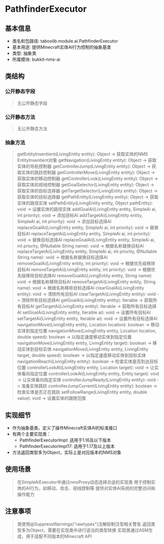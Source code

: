 # PathfinderExecutor

## 基本信息
- 类名和包路径: taboolib.module.ai.PathfinderExecutor
- 基本用途: 提供Minecraft实体AI行为控制的抽象基类
- 类型: 抽象类
- 所属模块: bukkit-nms-ai

## 类结构

### 公开静态字段
> 无公开静态字段

### 公开静态方法
> 无公开静态方法

### 抽象方法
> getEntityInsentient(LivingEntity entity): Object -> 获取实体的NMS EntityInsentient对象
> getNavigation(LivingEntity entity): Object -> 获取实体的导航控制器
> getControllerJump(LivingEntity entity): Object -> 获取实体的跳跃控制器
> getControllerMove(LivingEntity entity): Object -> 获取实体的移动控制器
> getControllerLook(LivingEntity entity): Object -> 获取实体的视线控制器
> getGoalSelector(LivingEntity entity): Object -> 获取实体的目标选择器
> getTargetSelector(LivingEntity entity): Object -> 获取实体的目标选择器
> getPathEntity(LivingEntity entity): Object -> 获取实体的路径实体
> setPathEntity(LivingEntity entity, Object pathEntity): void -> 设置实体的路径实体
> addGoalAi(LivingEntity entity, SimpleAi ai, int priority): void -> 添加目标AI
> addTargetAi(LivingEntity entity, SimpleAi ai, int priority): void -> 添加目标选择AI
> replaceGoalAi(LivingEntity entity, SimpleAi ai, int priority): void -> 替换目标AI
> replaceTargetAi(LivingEntity entity, SimpleAi ai, int priority): void -> 替换目标选择AI
> replaceGoalAi(LivingEntity entity, SimpleAi ai, int priority, @Nullable String name): void -> 根据名称替换目标AI
> replaceTargetAi(LivingEntity entity, SimpleAi ai, int priority, @Nullable String name): void -> 根据名称替换目标选择AI
> removeGoalAi(LivingEntity entity, int priority): void -> 根据优先级移除目标AI
> removeTargetAi(LivingEntity entity, int priority): void -> 根据优先级移除目标选择AI
> removeGoalAi(LivingEntity entity, String name): void -> 根据名称移除目标AI
> removeTargetAi(LivingEntity entity, String name): void -> 根据名称移除目标选择AI
> clearGoalAi(LivingEntity entity): void -> 清除所有目标AI
> clearTargetAi(LivingEntity entity): void -> 清除所有目标选择AI
> getGoalAi(LivingEntity entity): Iterable -> 获取所有目标AI
> getTargetAi(LivingEntity entity): Iterable -> 获取所有目标选择AI
> setGoalAi(LivingEntity entity, Iterable ai): void -> 设置所有目标AI
> setTargetAi(LivingEntity entity, Iterable ai): void -> 设置所有目标选择AI
> navigationMove(LivingEntity entity, Location location): boolean -> 移动实体到指定位置
> navigationMove(LivingEntity entity, Location location, double speed): boolean -> 以指定速度移动实体到指定位置
> navigationMove(LivingEntity entity, LivingEntity target): boolean -> 移动实体到目标实体
> navigationMove(LivingEntity entity, LivingEntity target, double speed): boolean -> 以指定速度移动实体到目标实体
> navigationReach(LivingEntity entity): boolean -> 检查实体是否到达目标位置
> controllerLookAt(LivingEntity entity, Location target): void -> 让实体看向指定位置
> controllerLookAt(LivingEntity entity, Entity target): void -> 让实体看向指定实体
> controllerJumpReady(LivingEntity entity): void -> 准备实体跳跃
> controllerJumpCurrent(LivingEntity entity): boolean -> 检查实体是否正在跳跃
> setFollowRange(LivingEntity entity, double value): void -> 设置实体的跟随范围

## 实现细节
- 作为抽象基类，定义了操作Minecraft实体AI的标准接口
- 有两个主要实现类：
  - PathfinderExecutorImpl: 适用于1.16及以下版本
  - PathfinderExecutorImpl17: 适用于1.17及以上版本
- 方法返回类型多为Object，实际上是对应版本的NMS对象

## 使用场景
> 在SimpleAiExecutor中通过nmsProxy动态选择合适的实现类
> 用于控制实体的AI行为，如移动、攻击、视线控制等
> 提供对实体AI系统的完整访问和操作能力

## 注意事项
> 类使用@SuppressWarnings("rawtypes")注解抑制泛型相关警告
> 返回类型多为Object，需要在实现类中进行适当的类型转换
> 实现类通过ASM生成，用于适配不同版本的Minecraft API
